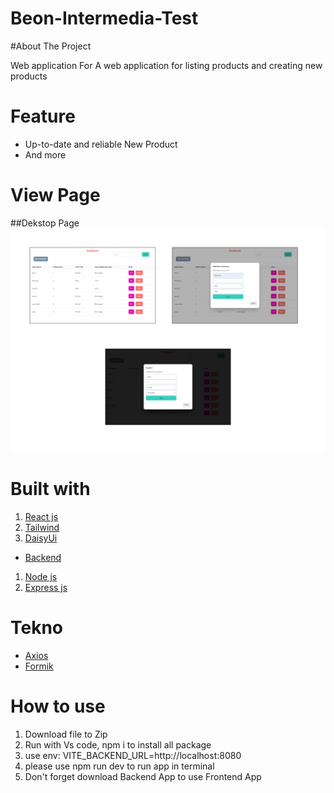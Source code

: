 
# Beon-Intermedia-Test

#About The Project

Web application For A web application for listing products and creating new products

# Feature

- Up-to-date and reliable New Product
- And more


# View Page
##Dekstop Page
![Dekstop](src/assets/Desktop-page.png)

# Built with

<!-- - [fontend]() -->
1. [React js ](https://reactjs.org/)
2. [Tailwind](https://tailwindcss.com/)
3. [DaisyUi](https://daisyui.com/)

- [Backend](http://localhost:8800)
1. [Node js](https://nodejs.org/en/)
2. [Express js](https://expressjs.com/en/starter/installing.html)

# Tekno
- [Axios](https://axios-http.com/docs/intro)
- [Formik](https://formik.org/)


# How to use
1. Download file to Zip
2. Run with Vs code, npm i to install all package
3. use env: VITE_BACKEND_URL=http://localhost:8080
4. please use npm run dev to run app in terminal
5. Don't forget download Backend App to use Frontend App




